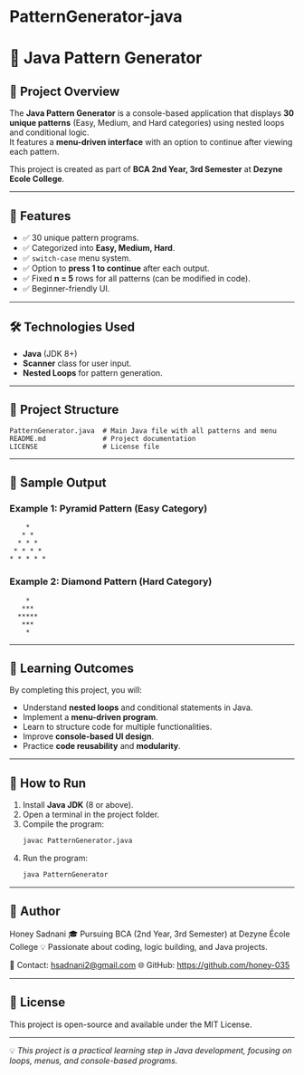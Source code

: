 # PatternGenerator-java
# 🎯 Java Pattern Generator

## 📌 Project Overview
The **Java Pattern Generator** is a console-based application that displays **30 unique patterns** (Easy, Medium, and Hard categories) using nested loops and conditional logic.  
It features a **menu-driven interface** with an option to continue after viewing each pattern.  

This project is created as part of **BCA 2nd Year, 3rd Semester** at **Dezyne Ecole College**.

---

## 🚀 Features
- ✅ 30 unique pattern programs.
- ✅ Categorized into **Easy, Medium, Hard**.
- ✅ `switch-case` menu system.
- ✅ Option to **press 1 to continue** after each output.
- ✅ Fixed **n = 5** rows for all patterns (can be modified in code).
- ✅ Beginner-friendly UI.

---

## 🛠️ Technologies Used
- **Java** (JDK 8+)
- **Scanner** class for user input.
- **Nested Loops** for pattern generation.

---

## 📂 Project Structure
```
PatternGenerator.java  # Main Java file with all patterns and menu
README.md              # Project documentation
LICENSE                # License file
```

---

## 📸 Sample Output

### Example 1: Pyramid Pattern (Easy Category)
```
    *    
   * *   
  * * *  
 * * * * 
* * * * *
```

### Example 2: Diamond Pattern (Hard Category)
```
    *    
   ***   
  *****  
   ***   
    *    
```

---

## 🎯 Learning Outcomes
By completing this project, you will:
- Understand **nested loops** and conditional statements in Java.
- Implement a **menu-driven program**.
- Learn to structure code for multiple functionalities.
- Improve **console-based UI design**.
- Practice **code reusability** and **modularity**.

---

## 📖 How to Run
1. Install **Java JDK** (8 or above).
2. Open a terminal in the project folder.
3. Compile the program:
   ```bash
   javac PatternGenerator.java
   ```
4. Run the program:
   ```bash
   java PatternGenerator
   ```

---

## 👤 Author
Honey Sadnani
🎓 Pursuing BCA (2nd Year, 3rd Semester) at Dezyne École College
💡 Passionate about coding, logic building, and Java projects.

📧 Contact: hsadnani2@gmail.com
🌐 GitHub: https://github.com/honey-035

---

## 📜 License
This project is open-source and available under the MIT License.

---

💡 *This project is a practical learning step in Java development, focusing on loops, menus, and console-based programs.*
